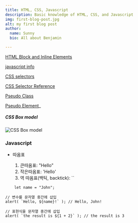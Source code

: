 ```yaml
---
title: HTML, CSS, Javascript
description: Basic knowledge of HTML, CSS, and Javascript
img: first-blog-post.jpg
alt: my first blog post
author:
  name: Sunny
  bio: All about Benjamin

---
```




[HTML Block and Inline Elements](https://www.w3schools.com/html/html_blocks.asp)

[javascript info](https://ko.javascript.info/)

[CSS selectors](https://www.w3schools.com/css/css_selectors.asp)

[CSS Selector Reference](https://www.w3schools.com/cssref/css_selectors.asp)

[Pseudo Class](https://www.w3schools.com/css/css_pseudo_classes.asp)

[Pseudo Element](https://www.w3schools.com/css/css_pseudo_elements.asp)_


##### CSS Box model
![CSS Box model](img/CSSBoxModel.png)


### Javascript 
- 따옴표

    1. 큰따옴표: "Hello"
    2. 작은따옴표: 'Hello'
    3. 역 따옴표(백틱, backtick): ``
    
```    
    let name = "John";

// 변수를 문자열 중간에 삽입
alert( `Hello, ${name}!` ); // Hello, John!

// 표현식을 문자열 중간에 삽입
alert( `the result is ${1 + 2}` ); // the result is 3
```

